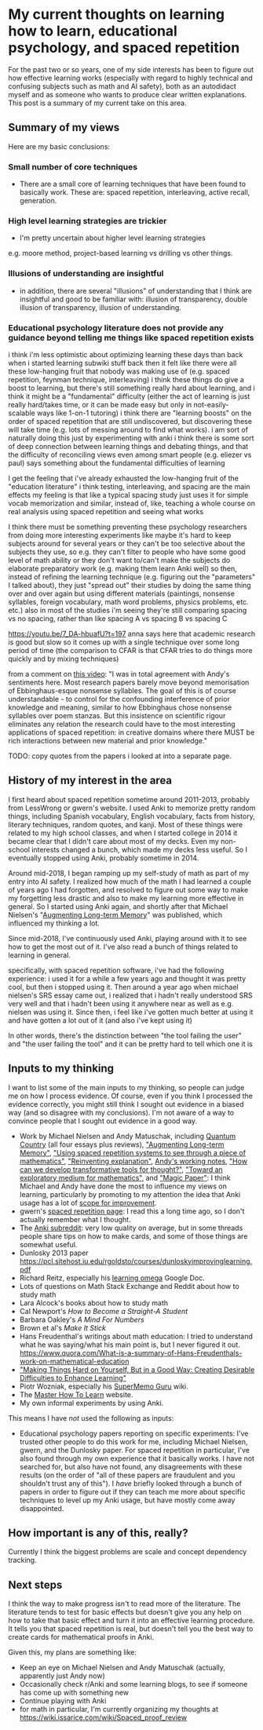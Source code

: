 # My current thoughts on learning how to learn, educational psychology, and spaced repetition

For the past two or so years, one of my side interests has been to figure out how effective learning works (especially with regard to highly technical and confusing subjects such as math and AI safety), both as an autodidact myself and as someone who wants to produce clear written explanations. This post is a summary of my current take on this area.

## Summary of my views

Here are my basic conclusions:

### Small number of core techniques

- There are a small core of learning techniques that have been found to basically work. These are: spaced repetition, interleaving, active recall, generation.

### High level learning strategies are trickier

- I'm pretty uncertain about higher level learning strategies

e.g. moore method, project-based learning vs drilling vs other things.

### Illusions of understanding are insightful

- in addition, there are several "illusions" of understanding that I think are insightful and good to be familiar with: illusion of transparency, double illusion of transparency, illusion of understanding.

### Educational psychology literature does not provide any guidance beyond telling me things like spaced repetition exists

i think i'm less optimistic about optimizing learning these days than back when i started learning subwiki stuff
back then it felt like there were all these low-hanging fruit that nobody was making use of (e.g. spaced repetition, feynman technique, interleaving)
i think these things do give a boost to learning, but there's still something really hard about learning, and i think it might be a "fundamental" difficulty (either the act of learning is just really hard/takes time, or it can be made easy but only in not-easily-scalable ways like 1-on-1 tutoring)
i think there are "learning boosts" on the order of spaced repetition that are still undiscovered, but discovering these will take time (e.g. lots of messing around to find what works). i am sort of naturally doing this just by experimenting with anki
i think there is some sort of deep connection between learning things and debating things, and that the difficulty of reconciling views even among smart people (e.g. eliezer vs paul) says something about the fundamental difficulties of learning

I get the feeling that i've already exhausted the low-hanging fruit of the "education literature"
i think testing, interleaving, and spacing are the main effects
my feeling is that like a typical spacing study just uses it for simple vocab memorization and similar, instead of, like, teaching a whole course on real analysis using spaced repetition and seeing what works

I think there must be something preventing these psychology researchers from doing more interesting experiments
like maybe it's hard to keep subjects around for several years
or they can't be too selective about the subjects they use, so e.g. they can't filter to people who have some good level of math ability
or they don't want to/can't make the subjects do elaborate preparatory work (e.g. making them learn Anki well)
so then, instead of refining the learning technique (e.g. figuring out the "parameters" I talked about), they just "spread out" their studies by doing the same thing over and over again but using different materials (paintings, nonsense syllables, foreign vocabulary, math word problems, physics problems, etc. etc.)
also in most of the studies i'm seeing they're still comparing spacing vs no spacing, rather than like spacing A vs spacing B vs spacing C

https://youtu.be/7_DA-hbuafU?t=197
anna says here that academic research is good but slow so it comes up with a single technique over some long period of time (the comparison to CFAR is that CFAR tries to do things more quickly and by mixing techniques)

from a comment on [this video](https://www.youtube.com/watch?v=-TIDDKswpLM): "I was in total agreement with Andy's sentiments here. Most research papers barely move beyond memorisation of Ebbinghaus-esque nonsense syllables. The goal of this is of course understandable - to control for the confounding interference of prior knowledge and meaning, similar to how Ebbinghaus chose nonsense syllables over poem stanzas. But this insistence on scientific rigour eliminates any relation the research could have to the most interesting applications of spaced repetition: in creative domains where there MUST be rich interactions between new material and prior knowledge."

TODO: copy quotes from the papers i looked at into a separate page.



## History of my interest in the area

I first heard about spaced repetition sometime around 2011-2013, probably from LessWrong or gwern's website. I used Anki to memorize pretty random things, including Spanish vocabulary, English vocabulary, facts from history, literary techniques, random quotes, and kanji. Most of these things were related to my high school classes, and when I started college in 2014 it became clear that I didn't care about most of my decks. Even my non-school interests changed a bunch, which made my decks less useful. So I eventually stopped using Anki, probably sometime in 2014.

Around mid-2018, I began ramping up my self-study of math as part of my entry into AI safety. I realized how much of the math I had learned a couple of years ago I had forgotten, and resolved to figure out some way to make my forgetting less drastic and also to make my learning more effective in general. So I started using Anki again, and shortly after that Michael Nielsen's "[Augmenting Long-term Memory](http://augmentingcognition.com/ltm.html)" was published, which influenced my thinking a lot.

Since mid-2018, I've continuously used Anki, playing around with it to see how to get the most out of it. I've also read a bunch of things related to learning in general.

specifically, with spaced repetition software, i've had the following experience: i used it for a while  a few years ago and thought it was pretty cool, but then i stopped using it. Then around a year ago when michael nielsen's SRS essay came out, i realized that i hadn't really understood SRS very well and that i hadn't been using it anywhere near as well as e.g. nielsen was using it. Since then, i feel like i've gotten much better at using it and have gotten a lot out of it (and also i've kept using it)

In other words, there's the distinction between "the tool failing the user" and "the user failing the tool" and it can be pretty hard to tell which one it is

## Inputs to my thinking

I want to list some of the main inputs to my thinking, so people can judge me on how I process evidence. Of course, even if you think I processed the evidence correctly, you might still think I sought out evidence in a biased way (and so disagree with my conclusions). I'm not aware of a way to convince people that I sought out evidence in a good way.

- Work by Michael Nielsen and Andy Matuschak, including [Quantum Country](https://quantum.country/) (all four essays plus reviews), ["Augmenting Long-term Memory"](http://augmentingcognition.com/ltm.html), ["Using spaced repetition systems to see through a piece of mathematics"](http://cognitivemedium.com/srs-mathematics), ["Reinventing explanation"](http://michaelnielsen.org/reinventing_explanation/index.html), [Andy's working notes](https://notes.andymatuschak.org/), ["How can we develop transformative tools for thought?"](https://numinous.productions/ttft/), ["Toward an exploratory medium for mathematics"](http://cognitivemedium.com/emm/emm.html), and ["Magic Paper"](http://cognitivemedium.com/magic_paper/index.html): I think Michael and Andy have done the most to influence my views on learning, particularly by promoting to my attention the idea that Anki usage has a lot of [scope for improvement](https://learning.subwiki.org/wiki/Scope_for_improvement).
- gwern's [spaced repetition page](https://www.gwern.net/Spaced-repetition): I read this a long time ago, so I don't actually remember what I thought.
- The [Anki subreddit](https://www.reddit.com/r/Anki/): very low quality on average, but in some threads people share tips on how to make cards, and some of those things are somewhat useful.
- Dunlosky 2013 paper https://pcl.sitehost.iu.edu/rgoldsto/courses/dunloskyimprovinglearning.pdf
- Richard Reitz, especially his [learning omega](https://docs.google.com/document/d/1Qu21SMy0DgQzYQBt1jCi416xeK6A-8eg84WA-kqamSM/edit) Google Doc.
- Lots of questions on Math Stack Exchange and Reddit about how to study math
- Lara Alcock's books about how to study math
- Cal Newport's _How to Become a Straight-A Student_
- Barbara Oakley's _A Mind For Numbers_
- Brown et al's _Make It Stick_
- Hans Freudenthal's writings about math education: I tried to understand what he was saying/what his main point is, but I never figured it out. https://www.quora.com/What-is-a-summary-of-Hans-Freudenthals-work-on-mathematical-education
- ["Making Things Hard on Yourself, But in a Good Way: Creating Desirable Difficulties to Enhance Learning"](https://teaching.yale-nus.edu.sg/wp-content/uploads/sites/25/2016/02/Making-Things-Hard-on-Yourself-but-in-a-Good-Way-2011.pdf)
- Piotr Wozniak, especially his [SuperMemo Guru](https://supermemo.guru/wiki/SuperMemo_Guru) wiki.
- The [Master How To Learn](https://www.masterhowtolearn.com/) website.
- My own informal experiments by using Anki.

This means I have *not* used the following as inputs:

- Educational psychology papers reporting on specific experiments: I've trusted other people to do this work for me, including Michael Nielsen, gwern, and the Dunlosky paper. For spaced repetition in particular, I've also found through my own experience that it basically works. I have not searched for, but also have not found, any disagreements with these results (on the order of "all of these papers are fraudulent and you shouldn't trust any of this"). I *have* briefly looked through a bunch of papers in order to figure out if they can teach me more about specific techniques to level up my Anki usage, but have mostly come away disappointed.


## How important is any of this, really?

Currently I think the biggest problems are scale and concept dependency tracking.

## Next steps

I think the way to make progress isn't to read more of the literature. The literature tends to test for basic effects but doesn't give you any help on how to take that basic effect and turn it into an effective learning procedure. It tells you that spaced repetition is real, but doesn't tell you the best way to create cards for mathematical proofs in Anki.

Given this, my plans are something like:

- Keep an eye on Michael Nielsen and Andy Matuschak (actually, apparently just Andy now)
- Occasionally check r/Anki and some learning blogs, to see if someone has come up with something new
- Continue playing with Anki
- for math in particular, I'm currently organizing my thoughts at https://wiki.issarice.com/wiki/Spaced_proof_review
